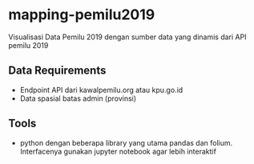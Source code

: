 # mapping-pemilu2019
Visualisasi Data Pemilu 2019 dengan sumber data yang dinamis dari API pemilu 2019<p>
## Data Requirements
- Endpoint API dari kawalpemilu.org atau kpu.go.id
- Data spasial batas admin (provinsi)
## Tools
- python dengan beberapa library yang utama pandas dan folium. Interfacenya gunakan jupyter notebook agar lebih interaktif  
